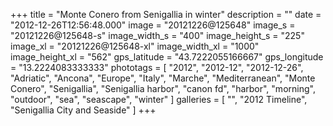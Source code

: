 +++
title = "Monte Conero from Senigallia in winter"
description = ""
date = "2012-12-26T12:56:48.000"
image = "20121226@125648"
image_s = "20121226@125648-s"
image_width_s = "400"
image_height_s = "225"
image_xl = "20121226@125648-xl"
image_width_xl = "1000"
image_height_xl = "562"
gps_latitude = "43.7222055166667"
gps_longitude = "13.2224083333333"
phototags = [ "2012", "2012-12", "2012-12-26", "Adriatic", "Ancona", "Europe", "Italy", "Marche", "Mediterranean", "Monte Conero", "Senigallia", "Senigallia harbor", "canon fd", "harbor", "morning", "outdoor", "sea", "seascape", "winter" ]
galleries = [ "", "2012 Timeline", "Senigallia City and Seaside" ]
+++
